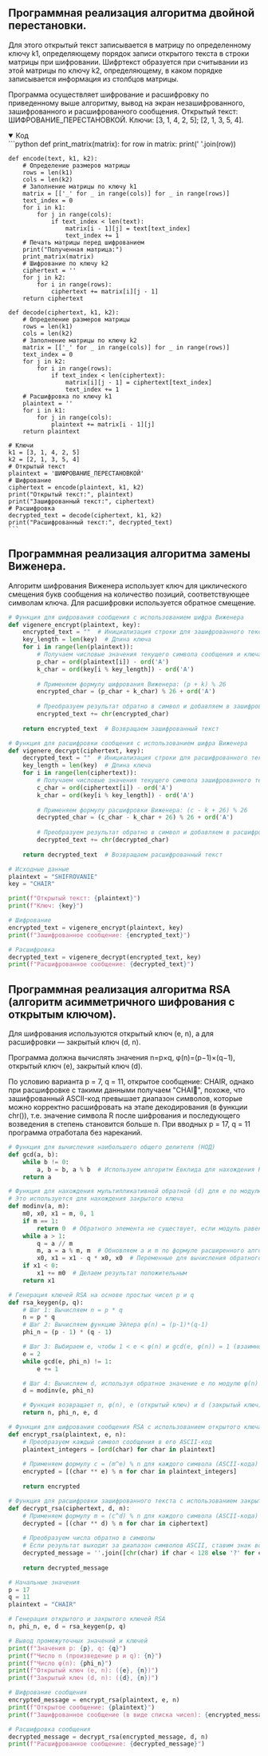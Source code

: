 ## Программная реализация алгоритма двойной перестановки.

Для этого открытый текст записывается в матрицу по определенному ключу k1, определяющему порядок записи открытого текста в строки матрицы при шифровании. Шифртекст образуется при считывании из этой матрицы по ключу k2, определяющему, в каком порядке записывается информация из столбцов матрицы. 

Программа осуществляет шифрование и расшифровку по приведенному выше алгоритму, вывод на экран незашифрованного, зашифрованного и расшифрованного сообщения.
Открытый текст: ШИФРОВАНИЕ_ПЕРЕСТАНОВКОЙ.
Ключи: [3, 1, 4, 2, 5]; [2, 1, 3, 5, 4].

<details open>
  <summary>Код</summary>
    ```python
    def print_matrix(matrix):    
        for row in matrix:
            print(' '.join(row))
    
    def encode(text, k1, k2):
        # Определение размеров матрицы    
        rows = len(k1)
        cols = len(k2)
        # Заполнение матрицы по ключу k1    
        matrix = [['_' for _ in range(cols)] for _ in range(rows)]
        text_index = 0    
        for i in k1:
            for j in range(cols):            
                if text_index < len(text):
                    matrix[i - 1][j] = text[text_index]                
                    text_index += 1
        # Печать матрицы перед шифрованием
        print("Полученная матрица:")    
        print_matrix(matrix)
        # Шифрование по ключу k2
        ciphertext = ''    
        for j in k2:
            for i in range(rows):            
                ciphertext += matrix[i][j - 1]
        return ciphertext
    
    def decode(ciphertext, k1, k2):    
        # Определение размеров матрицы
        rows = len(k1)    
        cols = len(k2)
        # Заполнение матрицы по ключу k2
        matrix = [['_' for _ in range(cols)] for _ in range(rows)]    
        text_index = 0
        for j in k2:        
            for i in range(rows):
                if text_index < len(ciphertext):                
                    matrix[i][j - 1] = ciphertext[text_index]
                    text_index += 1
        # Расшифровка по ключу k1    
        plaintext = ''
        for i in k1:        
            for j in range(cols):
                plaintext += matrix[i - 1][j]
        return plaintext
    
    # Ключи
    k1 = [3, 1, 4, 2, 5]
    k2 = [2, 1, 3, 5, 4]
    # Открытый текст
    plaintext = 'ШИФРОВАНИЕ_ПЕРЕСТАНОВКОЙ'
    # Шифрование
    ciphertext = encode(plaintext, k1, k2)
    print("Открытый текст:", plaintext)
    print("Зашифрованный текст:", ciphertext)
    # Расшифровка
    decrypted_text = decode(ciphertext, k1, k2)
    print("Расшифрованный текст:", decrypted_text)
    ```
</details>

## Программная реализация алгоритма замены Виженера.

Алгоритм шифрования Виженера использует ключ для циклического смещения букв сообщения на количество позиций, соответствующее символам ключа. Для расшифровки используется обратное смещение.

```python
# Функция для шифрования сообщения с использованием шифра Виженера
def vigenere_encrypt(plaintext, key):
    encrypted_text = ""  # Инициализация строки для зашифрованного текста
    key_length = len(key)  # Длина ключа
    for i in range(len(plaintext)):
        # Получаем числовые значения текущего символа сообщения и ключа (A=0, ..., Z=25)
        p_char = ord(plaintext[i]) - ord('A')
        k_char = ord(key[i % key_length]) - ord('A')
        
        # Применяем формулу шифрования Виженера: (p + k) % 26
        encrypted_char = (p_char + k_char) % 26 + ord('A')
        
        # Преобразуем результат обратно в символ и добавляем в зашифрованный текст
        encrypted_text += chr(encrypted_char)
    
    return encrypted_text  # Возвращаем зашифрованный текст

# Функция для расшифровки сообщения с использованием шифра Виженера
def vigenere_decrypt(ciphertext, key):
    decrypted_text = ""  # Инициализация строки для расшифрованного текста
    key_length = len(key)  # Длина ключа
    for i in range(len(ciphertext)):
        # Получаем числовые значения текущего символа зашифрованного текста и ключа (A=0, ..., Z=25)
        c_char = ord(ciphertext[i]) - ord('A')
        k_char = ord(key[i % key_length]) - ord('A')
        
        # Применяем формулу расшифровки Виженера: (c - k + 26) % 26
        decrypted_char = (c_char - k_char + 26) % 26 + ord('A')
        
        # Преобразуем результат обратно в символ и добавляем в расшифрованный текст
        decrypted_text += chr(decrypted_char)
    
    return decrypted_text  # Возвращаем расшифрованный текст

# Исходные данные
plaintext = "SHIFROVANIE"
key = "CHAIR"

print(f"Открытый текст: {plaintext}")
print(f"Ключ: {key}")

# Шифрование
encrypted_text = vigenere_encrypt(plaintext, key)
print(f"Зашифрованное сообщение: {encrypted_text}")

# Расшифровка
decrypted_text = vigenere_decrypt(encrypted_text, key)
print(f"Расшифрованное сообщение: {decrypted_text}")
```

## Программная реализация алгоритма RSA (алгоритм асимметричного шифрования с открытым ключом).

Для шифрования используются открытый ключ (e, n), а для расшифровки — закрытый ключ (d, n).

Программа должна вычислять значения 
n=p×q, 
φ(n)=(p−1)×(q−1), 
открытый ключ (e), закрытый ключ (d).

По условию варианта p = 7, q = 11, открытое сообщение: CHAIR, однако при расшифровке с такими данными получаем "CHAI", похоже, что зашифрованный ASCII-код превышает диапазон символов, которые можно корректно расшифровать на этапе декодирования (в функции chr()), т.е. значение символа R после шифрования и последующего возведения в степень становится больше n. При вводных p = 17, q = 11 программа отработала без нареканий.

```python
# Функция для вычисления наибольшего общего делителя (НОД)
def gcd(a, b):
    while b != 0:
        a, b = b, a % b  # Используем алгоритм Евклида для нахождения НОД
    return a

# Функция для нахождения мультипликативной обратной (d) для e по модулю φ(n)
# Это используется для нахождения закрытого ключа
def modinv(a, m):
    m0, x0, x1 = m, 0, 1
    if m == 1:
        return 0  # Обратного элемента не существует, если модуль равен 1
    while a > 1:
        q = a // m
        m, a = a % m, m  # Обновляем a и m по формуле расширенного алгоритма Евклида
        x0, x1 = x1 - q * x0, x0  # Переменные для вычисления обратного
    if x1 < 0:
        x1 += m0  # Делаем результат положительным
    return x1

# Генерация ключей RSA на основе простых чисел p и q
def rsa_keygen(p, q):
    # Шаг 1: Вычисляем n = p * q
    n = p * q
    # Шаг 2: Вычисляем функцию Эйлера φ(n) = (p-1)*(q-1)
    phi_n = (p - 1) * (q - 1)

    # Шаг 3: Выбираем e, чтобы 1 < e < φ(n) и gcd(e, φ(n)) = 1 (взаимно простое с φ(n))
    e = 2
    while gcd(e, phi_n) != 1:
        e += 1

    # Шаг 4: Вычисляем d, используя обратное значение e по модулю φ(n)
    d = modinv(e, phi_n)

    # Функция возвращает n, φ(n), e (открытый ключ) и d (закрытый ключ)
    return n, phi_n, e, d

# Функция для шифрования сообщения RSA с использованием открытого ключа (e, n)
def encrypt_rsa(plaintext, e, n):
    # Преобразуем каждый символ сообщения в его ASCII-код
    plaintext_integers = [ord(char) for char in plaintext]
    
    # Применяем формулу c = (m^e) % n для каждого символа (ASCII-кода)
    encrypted = [(char ** e) % n for char in plaintext_integers]
    
    return encrypted

# Функция для расшифровки зашифрованного текста с использованием закрытого ключа (d, n)
def decrypt_rsa(ciphertext, d, n):
    # Применяем формулу m = (c^d) % n для каждого символа (ASCII-кода)
    decrypted = [(char ** d) % n for char in ciphertext]
    
    # Преобразуем числа обратно в символы
    # Если результат выходит за диапазон символов ASCII, ставим знак вопроса
    decrypted_message = ''.join([chr(char) if char < 128 else '?' for char in decrypted])
    
    return decrypted_message

# Начальные значения
p = 17
q = 11
plaintext = "CHAIR"

# Генерация открытого и закрытого ключей RSA
n, phi_n, e, d = rsa_keygen(p, q)

# Вывод промежуточных значений и ключей
print(f"Значения p: {p}, q: {q}")
print(f"Число n (произведение p и q): {n}")
print(f"Число φ(n): {phi_n}")
print(f"Открытый ключ (e, n): ({e}, {n})")
print(f"Закрытый ключ (d, n): ({d}, {n})")

# Шифрование сообщения
encrypted_message = encrypt_rsa(plaintext, e, n)
print(f"Открытое сообщение: {plaintext}")
print(f"Зашифрованное сообщение (в виде списка чисел): {encrypted_message}")

# Расшифровка сообщения
decrypted_message = decrypt_rsa(encrypted_message, d, n)
print(f"Расшифрованное сообщение: {decrypted_message}")
```
